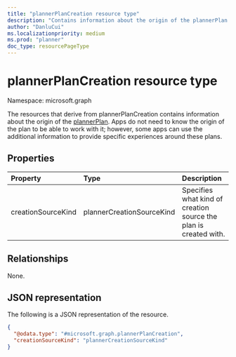 ```yaml
---
title: "plannerPlanCreation resource type"
description: "Contains information about the origin of the plannerPlan."
author: "DanluCui"
ms.localizationpriority: medium
ms.prod: "planner"
doc_type: resourcePageType
---
```


# plannerPlanCreation resource type

Namespace: microsoft.graph

The resources that derive from plannerPlanCreation contains information about the origin of the [plannerPlan](plannerplan.md). Apps do not need to know the origin of the plan to be able to work with it; however, some apps can use the additional information to provide specific experiences around these plans.

## Properties
|Property|Type|Description|
|:---|:---|:---|
|creationSourceKind|plannerCreationSourceKind|Specifies what kind of creation source the plan is created with.|

## Relationships
None.

## JSON representation
The following is a JSON representation of the resource.
<!-- {
  "blockType": "resource",
  "@odata.type": "microsoft.graph.plannerPlanCreation"
}
-->
``` json
{
  "@odata.type": "#microsoft.graph.plannerPlanCreation",
  "creationSourceKind": "plannerCreationSourceKind"
}
```

